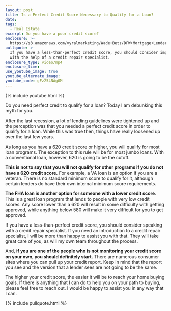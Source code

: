 ```yaml
---
layout: post
title: Is a Perfect Credit Score Necessary to Qualify for a Loan?
date:
tags:
  - Real Estate
excerpt: Do you have a poor credit score?
enclosure: >-
  https://s3.amazonaws.com/vyralmarketing/Wade+Betz/DFW+Mortgage+Lender-+Is+a+Perfect+Credit+Score+Necessary+to+Qualify+for+a+Loan%253F.mp4
pullquote: >-
  If you have a less-than-perfect credit score, you should consider improving it
  with the help of a credit repair specialist.
enclosure_type: video/mp4
enclosure_time:
use_youtube_image: true
youtube_alternate_image:
youtube_code: gFz254NAg0M
---
```


{% include youtube.html %}

Do you need perfect credit to qualify for a loan? Today I am debunking this myth for you.

After the last recession, a lot of lending guidelines were tightened up and the perception was that you needed a perfect credit score in order to qualify for a loan. While this was true then, things have really loosened up over the last few years.

As long as you have a 620 credit score or higher, you will qualify for most loan programs. The exception to this rule will be for most jumbo loans. With a conventional loan, however, 620 is going to be the cutoff.

**This is not to say that you will not qualify for other programs if you do not have a 620 credit score.** For example, a VA loan is an option if you are a veteran. There is no standard minimum score to qualify for it, although certain lenders do have their own internal minimum score requirements.

**The FHA loan is another option for someone with a lower credit score**. This is a great loan program that lends to people with very low credit scores. Any score lower than a 620 will result in some difficulty with getting approved, while anything below 580 will make it very difficult for you to get approved.

If you have a less-than-perfect credit score, you should consider speaking with a credit repair specialist. If you need an introduction to a credit repair specialist, I will be more than happy to assist you with that. They will take great care of you, as will my own team throughout the process.

And, **if you are one of the people who is not monitoring your credit score on your own, you should definitely start.** There are numerous consumer sites where you can pull up your credit report. Keep in mind that the report you see and the version that a lender sees are not going to be the same.

The higher your credit score, the easier it will be to reach your home buying goals. If there is anything that I can do to help you on your path to buying, please feel free to reach out. I would be happy to assist you in any way that I can.

{% include pullquote.html %}